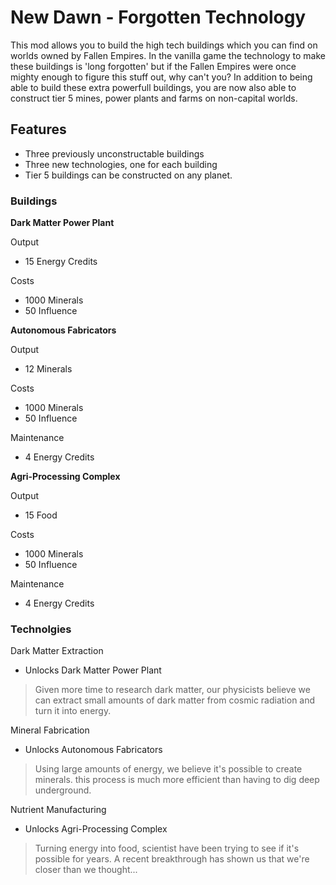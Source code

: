 # New Dawn - Forgotten Technology

This mod allows you to build the high tech buildings which you can find on worlds owned by Fallen Empires.
In the vanilla game the technology to make these buildings is 'long forgotten' but if the Fallen Empires were once mighty enough to figure this stuff out, why can't you?
In addition to being able to build these extra powerfull buildings, you are now also able to construct tier 5 mines, power plants and farms on non-capital worlds. 

## Features
- Three previously unconstructable buildings
- Three new technologies, one for each building
- Tier 5 buildings can be constructed on any planet.

### Buildings

**Dark Matter Power Plant**

Output

- 15 Energy Credits

Costs

- 1000 Minerals
- 50 Influence

**Autonomous Fabricators**

Output

- 12 Minerals

Costs

- 1000 Minerals
- 50 Influence

Maintenance

- 4 Energy Credits

**Agri-Processing Complex**

Output

- 15 Food

Costs

- 1000 Minerals
- 50 Influence

Maintenance

- 4 Energy Credits

### Technolgies
Dark Matter Extraction

- Unlocks Dark Matter Power Plant

> Given more time to research dark matter, our physicists believe we can extract small amounts of dark matter from cosmic radiation and turn it into energy.

Mineral Fabrication

- Unlocks Autonomous Fabricators

> Using large amounts of energy, we believe it's possible to create minerals. this process is much more efficient than having to dig deep underground.

Nutrient Manufacturing

- Unlocks Agri-Processing Complex

> Turning energy into food, scientist have been trying to see if it's possible for years. A recent breakthrough has shown us that we're closer than we thought...